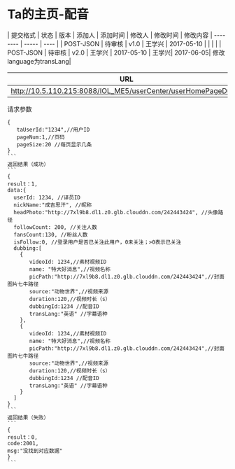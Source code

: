 Ta的主页-配音
===

| 提交格式        | 状态   |  版本  | 添加人 | 添加时间 | 修改人 | 修改时间 | 修改内容
| --------   | -----  | ----  |
| POST-JSON     | 待审核 |   v1.0    | 王学兴 | 2017-05-10 | | | | 
| POST-JSON     | 待审核 |   v2.0    | 王学兴 | 2017-05-10 | 王学兴| 2017-06-05| 修改language为transLang|

|URL|
|--|
|http://10.5.110.215:8088/IOL_ME5/userCenter/userHomePageDubb/|

请求参数
`````
{
   taUserId:"1234",//用户ID
   pageNum:1,//页码
   pageSize:20 //每页显示几条
}
```
返回结果（成功）
```
{
result：1,
data:{
  userId: 1234, //译员ID
  nickName:"成吉思汗", //昵称
  headPhoto:"http://7xl9b8.dl1.z0.glb.clouddn.com/242443424", //头像路径
  followCount: 200, //关注人数
  fansCount:130, //粉丝人数
  isFollow:0, //登录用户是否已关注此用户，0未关注；>0表示已关注
  dubbing:[
	{
	   videoId: 1234,//素材视频ID
	   name: "特大好消息",//视频名称
	   picPath:"http://7xl9b8.dl1.z0.glb.clouddn.com/242443424",//封面图片七牛路径
	   source:"动物世界",//视频来源
	   duration:120,//视频时长（s）
	   dubbingId:1234 //配音ID
	   transLang:"英语" //字幕语种
	},
	{
	   videoId: 1234,//素材视频ID
	   name: "特大好消息",//视频名称
	   picPath:"http://7xl9b8.dl1.z0.glb.clouddn.com/242443424",//封面图片七牛路径
	   source:"动物世界",//视频来源
	   duration:120,//视频时长（s）
	   dubbingId:1234 //配音ID
	   transLang:"英语" //字幕语种
	}
  ]
}
```
返回结果（失败）
```
{
result：0,
code:2001,
msg:"没找到对应数据"
}
```

